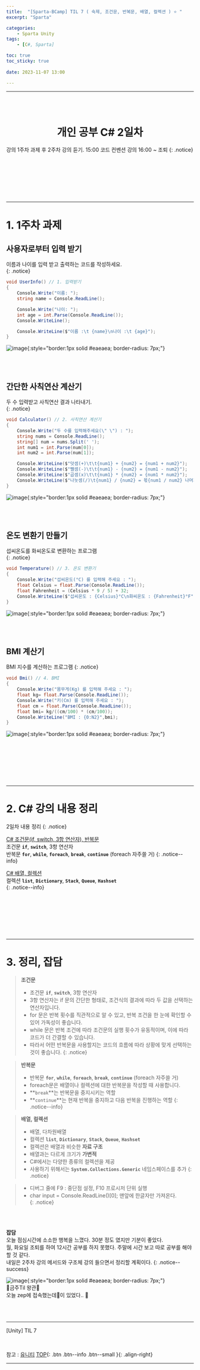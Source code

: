 ```yaml
---
title:  "[Sparta-BCamp] TIL 7 ( 숙제, 조건문, 반복문, 배열, 컬렉션 ) ⭐ "
excerpt: "Sparta"

categories:
    - Sparta Unity
tags:
    - [C#, Sparta]

toc: true
toc_sticky: true
 
date: 2023-11-07 13:00

---
```

- - -
<BR><BR>

<center><H1> 개인 공부 C# 2일차   </H1></center>
강의 1주차 과제 후 2주차 강의 듣기.   
15:00 코드 컨벤션 강의  
16:00 ~ 조퇴  
{: .notice}

<br><br><br><br><br><br>
- - - 

# 1. 1주차 과제

## 사용자로부터 입력 받기

이름과 나이를 입력 받고 출력하는 코드를 작성하세요.  
{: .notice}

<div class="notice--primary" markdown="1"> 

```c# 
void UserInfo() // 1. 입력받기
{
    Console.Write("이름: ");
    string name = Console.ReadLine();

    Console.Write("나이: ");
    int age = int.Parse(Console.ReadLine());
    Console.WriteLine();

    Console.WriteLine($"이름 :\t {name}\n나이 :\t {age}");
}
```
</div>

![image](https://github.com/levell1/levell1.github.io/assets/96651722/71417b69-2b8c-4465-842b-c16d610c8218){:style="border:1px solid #eaeaea; border-radius: 7px;"}  

<br><br>

## 간단한 사칙연산 계산기
두 수 입력받고 사칙연산 결과 나타내기.  
{: .notice}

<div class="notice--primary" markdown="1"> 

```c# 
void Calculator() // 2. 사칙연산 계산기
{
    Console.Write("두 수를 입력해주세요(\" \") : ");
    string nums = Console.ReadLine();
    string[] num = nums.Split(' ');
    int num1 = int.Parse(num[0]);
    int num2 = int.Parse(num[1]);

    Console.WriteLine($"덧셈(+)\t\t{num1} + {num2} = {num1 + num2}");
    Console.WriteLine($"뺄셈(-)\t\t{num1} - {num2} = {num1 - num2}");
    Console.WriteLine($"곱셈(x)\t\t{num1} * {num2} = {num1 * num2}");
    Console.WriteLine($"나눗셈(/)\t{num1} / {num2} = 몫{num1 / num2} 나머지{num1 % num2}");
}
```
</div>

![image](https://github.com/levell1/levell1.github.io/assets/96651722/97f83ed8-c64d-420b-b6db-1e7b1fd33805){:style="border:1px solid #eaeaea; border-radius: 7px;"}  

<br><br>

## 온도 변환기 만들기
섭씨온도를 화씨온도로 변환하는 프로그램  
{: .notice}

<div class="notice--primary" markdown="1"> 

```c# 
void Temperature() // 3. 온도 변환기
{
    Console.Write("섭씨온도(°C) 를 입력해 주세요 : ");
    float Celsius = float.Parse(Console.ReadLine());
    float Fahrenheit = (Celsius * 9 / 5) + 32;
    Console.WriteLine($"섭씨온도 : {Celsius}°C\n화씨온도 : {Fahrenheit}°F");
}
```
</div>

![image](https://github.com/levell1/levell1.github.io/assets/96651722/98de0182-ebda-41a6-9133-a9ffdd2547f2){:style="border:1px solid #eaeaea; border-radius: 7px;"}  

<br><br>

## BMI 계산기
BMI 지수를 계산하는 프로그램
{: .notice}

<div class="notice--primary" markdown="1"> 

```c# 
void Bmi() // 4. BMI
{
    Console.Write("몸무게(Kg) 를 입력해 주세요 : ");
    float kg= float.Parse(Console.ReadLine());
    Console.Write("키(Cm) 를 입력해 주세요 : ");
    float cm = float.Parse(Console.ReadLine());
    float bmi= kg/((cm/100) * (cm/100));
    Console.WriteLine("BMI : {0:N2}",bmi);
}
```
</div>

![image](https://github.com/levell1/levell1.github.io/assets/96651722/7192a3cc-638e-4579-8e5b-bc1eb7ffe6a9){:style="border:1px solid #eaeaea; border-radius: 7px;"}  

<br><br><br><br><br><br>
- - - 

# 2. C# 강의 내용 정리
2일차 내용 정리
{: .notice}

[C# 조건문(if, switch, 3항 연산자), 반복문](https://levell1.github.io/sparta%20c%20sharp/SpartaCsharp4/)  
조건문 **`if`**, **`switch`**, 3항 연산자  
반복문 **`for`**, **`while`**, **`foreach`**, **`break`**, **`continue`**    (foreach 자주쓸 거)
{: .notice--info}

[C# 배열, 컬렉션](https://levell1.github.io/sparta%20c%20sharp/SpartaCsharp5/)  
컬렉션 **`list`**, **`Dictionary`**, **`Stack`**, **`Queue`**, **`Hashset`**    
{: .notice--info}



<br><br><br><br><br><br>
- - - 

# 3. 정리, 잡담

> **조건문**
> - 조건문 **`if`**, **`switch`**, 3항 연산자  
> - 3항 연산자는 if 문의 간단한 형태로, 조건식의 결과에 따라 두 값을 선택하는 연산자입니다.
> - for 문은 반복 횟수를 직관적으로 알 수 있고, 반복 조건을 한 눈에 확인할 수 있어 가독성이 좋습니다.
> - while 문은 반복 조건에 따라 조건문의 실행 횟수가 유동적이며, 이에 따라 코드가 더 간결할 수 있습니다.
> - 따라서 어떤 반복문을 사용할지는 코드의 흐름에 따라 상황에 맞게 선택하는 것이 좋습니다.
{: .notice}

> **반복문**
> - 반복문 **`for`**, **`while`**, **`foreach`**, **`break`**, **`continue`**    (foreach 자주쓸 거)
> - foreach문은 배열이나 컬렉션에 대한 반복문을 작성할 때 사용합니다. 
> - **`break`**는 반복문을 중지시키는 역할
> - **`continue`**는 현재 반복을 중지하고 다음 반복을 진행하는 역할
{: .notice--info}


> **배열, 컬렉션**
> - 배열, 다차원배열
> - 컬렉션 **`list`**, **`Dictionary`**, **`Stack`**, **`Queue`**, **`Hashset`**    
> - 컬렉션은 배열과 비슷한 **자료 구조**
> - 배열과는 다르게 크기가 **가변적**
> - C#에서는 다양한 종류의 컬렉션을 제공
> - 사용하기 위해서는 **`System.Collections.Generic`** 네임스페이스를 추가
{: .notice}

> - 디버그 줄에 F9 : 중단점 설정, F10 프로시저 단위 실행
> - char input = Console.ReadLine()[0]; 맨앞에 한글자만 가져온다.  
{: .notice}

<br><br>

**잡담**  
오늘 점심시간에 소소한 행복을 느꼈다. 30분 정도 였지만 기분이 좋았다.  
월, 화요일 조퇴를 하여 12시간 공부를 하지 못했다. 주말에 시간 보고 따로 공부를 해야 할 것 같다.  
내일은 2주차 강의 메서드와 구조체 강의 들으면서 정리할 계획이다. 
{: .notice--success}

![image](https://github.com/levell1/levell1.github.io/assets/96651722/2eb7bf00-c498-4083-8251-2b208e30cffa){:style="border:1px solid #eaeaea; border-radius: 7px;"}   
👑금주Til 왕관👑  
오늘 zep에 접속했는데👑이 있었다.. 🙌  


<br><br>
- - - 

[Unity] TIL 7

<br>

참고 : [유니티](https://docs.unity3d.com/kr/)
[TOP](#){: .btn .btn--info .btn--small }{: .align-right}
<br>
- - -
